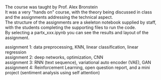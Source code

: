 The course was taught by Prof. Alex Bronstein  
It was a very "hands on" course, with the theory being discussed in class and the assignments addressing the technical aspect.  
The structure of the assignments are a skeleton notebook supplied by staff, with the students completing the supporting files to run the code.  
By selecting a partx_xxx.ipynb you can see the results and layout of the assignment.  
  
  
assignment 1: data preprocessing, KNN, linear classification, linear regression  
assignment 2: deep networks, optimization, CNN  
assignment 3: RNN (text sequence), variational auto encoder (VAE), GAN  
assignment 4: Reinforcement Learning, open question report, and a mini project (sentiment analysis using self attention)  